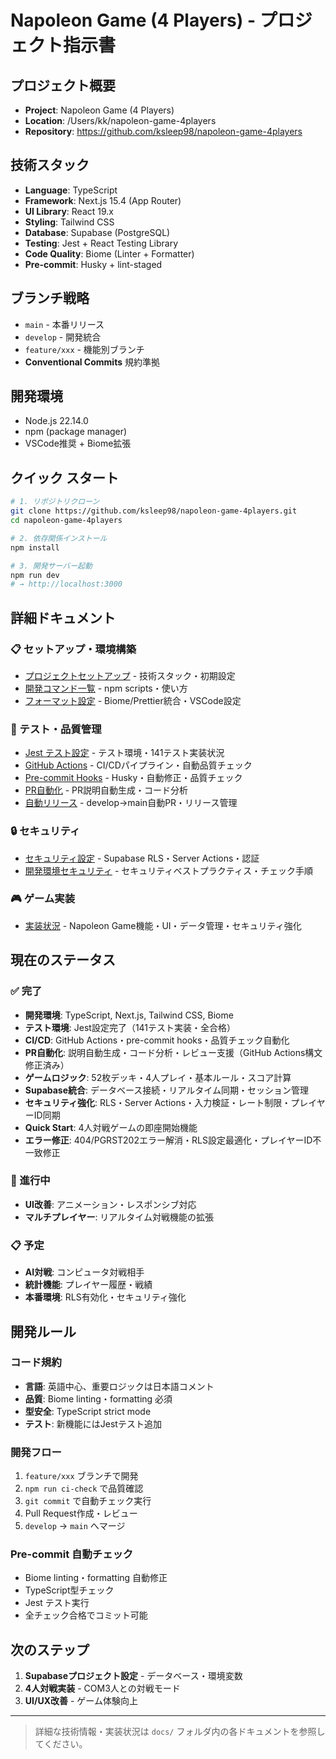 # Napoleon Game (4 Players) - プロジェクト指示書

## プロジェクト概要

- **Project**: Napoleon Game (4 Players)
- **Location**: /Users/kk/napoleon-game-4players
- **Repository**: https://github.com/ksleep98/napoleon-game-4players

## 技術スタック

- **Language**: TypeScript
- **Framework**: Next.js 15.4 (App Router)
- **UI Library**: React 19.x
- **Styling**: Tailwind CSS
- **Database**: Supabase (PostgreSQL)
- **Testing**: Jest + React Testing Library
- **Code Quality**: Biome (Linter + Formatter)
- **Pre-commit**: Husky + lint-staged

## ブランチ戦略

- `main` - 本番リリース
- `develop` - 開発統合
- `feature/xxx` - 機能別ブランチ
- **Conventional Commits** 規約準拠

## 開発環境

- Node.js 22.14.0
- npm (package manager)
- VSCode推奨 + Biome拡張

## クイック スタート

```bash
# 1. リポジトリクローン
git clone https://github.com/ksleep98/napoleon-game-4players.git
cd napoleon-game-4players

# 2. 依存関係インストール
npm install

# 3. 開発サーバー起動
npm run dev
# → http://localhost:3000
```

## 詳細ドキュメント

### 📋 セットアップ・環境構築

- [プロジェクトセットアップ](./docs/setup/PROJECT_SETUP.md) - 技術スタック・初期設定
- [開発コマンド一覧](./docs/development/COMMANDS.md) - npm scripts・使い方
- [フォーマット設定](./docs/development/FORMATTING_SETUP.md) - Biome/Prettier統合・VSCode設定

### 🧪 テスト・品質管理

- [Jest テスト設定](./docs/testing/JEST_SETUP.md) - テスト環境・141テスト実装状況
- [GitHub Actions](./docs/ci-cd/GITHUB_ACTIONS.md) - CI/CDパイプライン・自動品質チェック
- [Pre-commit Hooks](./docs/ci-cd/PRE_COMMIT_HOOKS.md) - Husky・自動修正・品質チェック
- [PR自動化](./docs/ci-cd/PR_AUTOMATION.md) - PR説明自動生成・コード分析
- [自動リリース](./docs/ci-cd/AUTO_RELEASE.md) - develop→main自動PR・リリース管理

### 🔒 セキュリティ

- [セキュリティ設定](./docs/security/RLS_SETUP.md) - Supabase RLS・Server Actions・認証
- [開発環境セキュリティ](./docs/security/DEVELOPMENT_SECURITY.md) - セキュリティベストプラクティス・チェック手順

### 🎮 ゲーム実装

- [実装状況](./docs/game-logic/IMPLEMENTATION_STATUS.md) - Napoleon Game機能・UI・データ管理・セキュリティ強化

## 現在のステータス

### ✅ 完了

- **開発環境**: TypeScript, Next.js, Tailwind CSS, Biome
- **テスト環境**: Jest設定完了（141テスト実装・全合格）
- **CI/CD**: GitHub Actions・pre-commit hooks・品質チェック自動化
- **PR自動化**: 説明自動生成・コード分析・レビュー支援（GitHub Actions構文修正済み）
- **ゲームロジック**: 52枚デッキ・4人プレイ・基本ルール・スコア計算
- **Supabase統合**: データベース接続・リアルタイム同期・セッション管理
- **セキュリティ強化**: RLS・Server Actions・入力検証・レート制限・プレイヤーID同期
- **Quick Start**: 4人対戦ゲームの即座開始機能
- **エラー修正**: 404/PGRST202エラー解消・RLS設定最適化・プレイヤーID不一致修正

### 🚧 進行中

- **UI改善**: アニメーション・レスポンシブ対応
- **マルチプレイヤー**: リアルタイム対戦機能の拡張

### 📋 予定

- **AI対戦**: コンピュータ対戦相手
- **統計機能**: プレイヤー履歴・戦績
- **本番環境**: RLS有効化・セキュリティ強化

## 開発ルール

### コード規約

- **言語**: 英語中心、重要ロジックは日本語コメント
- **品質**: Biome linting・formatting 必須
- **型安全**: TypeScript strict mode
- **テスト**: 新機能にはJestテスト追加

### 開発フロー

1. `feature/xxx` ブランチで開発
2. `npm run ci-check` で品質確認
3. `git commit` で自動チェック実行
4. Pull Request作成・レビュー
5. `develop` → `main` へマージ

### Pre-commit 自動チェック

- Biome linting・formatting 自動修正
- TypeScript型チェック
- Jest テスト実行
- 全チェック合格でコミット可能

## 次のステップ

1. **Supabaseプロジェクト設定** - データベース・環境変数
2. **4人対戦実装** - COM3人との対戦モード
3. **UI/UX改善** - ゲーム体験向上

---

> 詳細な技術情報・実装状況は `docs/` フォルダ内の各ドキュメントを参照してください。

